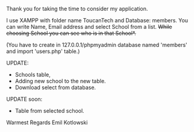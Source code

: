 Thank you for taking the time to consider my application.

I use XAMPP with folder name ToucanTech and Database: members.
You can write Name, Email address and select School from a list.
<strike>While choosing School you can see who is in that School*.</strike>


(You have to create in 127.0.0.1/phpmyadmin database named 'members' and import 'users.php' table.)

UPDATE:
<ul>
<li>Schools table,</li>
<li>Adding new school to the new table.</li>
<li>Download select from database.</li>
</ul>
UPDATE soon:
<ul>
<li>Table from selected school.</li>
</ul>
Warmest Regards 
Emil Kotlowski
